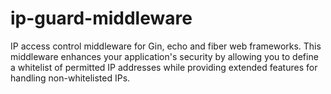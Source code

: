 # ip-guard-middleware
IP access control middleware for Gin, echo and fiber web frameworks. This middleware enhances your application's security by allowing you to define a whitelist of permitted IP addresses while providing extended features for handling non-whitelisted IPs.
